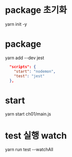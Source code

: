 # package 초기화
yarn init -y

# package 
yarn add --dev jest

``` json
  "scripts": {
    "start": "nodemon",
    "test": "jest"
  },

```

# start
yarn start ch01/main.js

# test 실행 watch
yarn run test --watchAll

